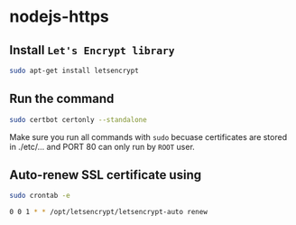 # nodejs-https

## Install ```Let's Encrypt library```

```bash
sudo apt-get install letsencrypt
```

## Run the command
```bash
sudo certbot certonly --standalone
```

Make sure you run all commands with ```sudo``` becuase certificates are stored in ./etc/... and PORT 80 can only run by ```ROOT``` user.


## Auto-renew SSL certificate using

```bash
sudo crontab -e

0 0 1 * * /opt/letsencrypt/letsencrypt-auto renew
```
